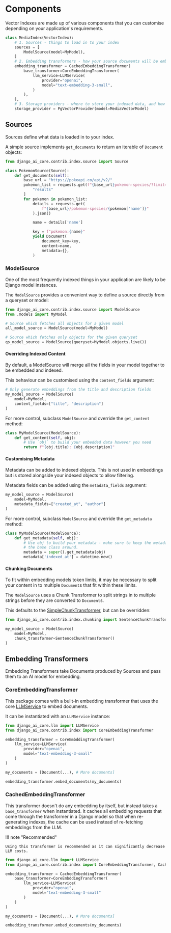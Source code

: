 # Components

Vector Indexes are made up of various components that you can customise depending on your application's requirements.

```python
class MediaIndex(VectorIndex):
    # 1. Sources - things to load in to your index
    sources = [
        ModelSource(model=MyModel),
    ]
    # 2. Embedding transformers - how your source documents will be embedded
    embedding_transformer = CachedEmbeddingTransformer(
        base_transformer=CoreEmbeddingTransformer(
            llm_service=LLMService(
                provider="openai",
                model="text-embedding-3-small",
            )
        ),
    ),
    # 3. Storage providers - where to store your indexed data, and how to query it
    storage_provider = PgVectorProvider(model=MediaVectorModel)
```

## Sources

Sources define what data is loaded in to your index.

A simple source implements `get_documents` to return an iterable of `Document` objects:

```python
from django_ai_core.contrib.index.source import Source

class PokemonSource(Source):
    def get_documents(self):
        base_url = "https://pokeapi.co/api/v2/"
        pokemon_list = requests.get(f"{base_url}pokemon-species/?limit=50").json()[
            "results"
        ]
        for pokemon in pokemon_list:
            details = requests.get(
                f"{base_url}/pokemon-species/{pokemon['name']}"
            ).json()

            name = details['name']

            key = f"pokemon:{name}"
            yield Document(
                document_key=key,
                content=name,
                metadata={},
            )
```

### ModelSource

One of the most frequently indexed things in your application are likely to be Django model instances.

The `ModelSource` provides a convenient way to define a source directly from a queryset or model:

```python
from django_ai_core.contrib.index.source import ModelSource
from .models import MyModel

# Source which fetches all objects for a given model
all_model_source = ModelSource(model=MyModel)

# Source which fetches only objects for the given queryset
qs_model_source = ModelSource(queryset=MyModel.objects.live())
```

#### Overriding Indexed Content

By default, a ModelSource will merge all the fields in your model together to be embedded and indexed.

This behaviour can be customised using the `content_fields` argument:

```python
# Only generate embeddings from the title and description fields
my_model_source = ModelSource(
    model=MyModel,
    content_fields=["title", "description"]
)
```

For more control, subclass `ModelSource` and override the `get_content` method:

```python
class MyModelSource(ModelSource):
    def get_content(self, obj):
        # Use `obj` to build your embedded data however you need
        return f"{obj.title}: {obj.description}"
```

#### Customising Metadata

Metadata can be added to indexed objects. This is not used in embeddings but is stored alongside your indexed objects to allow filtering.

Metadata fields can be added using the `metadata_fields` argument:

```python
my_model_source = ModelSource(
    model=MyModel,
    metadata_fields=["created_at", "author"]
)
```

For more control, subclass `ModelSource` and override the `get_metadata` method:

```python
class MyModelSource(ModelSource):
    def get_metadata(self, obj):
        # Use obj to build your metadata - make sure to keep the metadata generated by
        # the base class around.
        metadata = super().get_metadata(obj)
        metadata['indexed_at'] = datetime.now()
```

#### Chunking Documents

To fit within embedding models token limits, it may be necessary to split your content in to multiple `Document`s that fit within these limits.

The `ModelSource` uses a Chunk Transformer to split strings in to multiple strings before they are converted to `Document`s.

This defaults to the [SimpleChunkTransformer](./chunk_transformers.md#simplechunktransformer), but can be overridden:

```python
from django_ai_core.contrib.index.chunking import SentenceChunkTransformer

my_model_source = ModelSource(
    model=MyModel,
    chunk_transformer=SentenceChunkTransformer()
)
```

## Embedding Transformers

Embedding Transformers take Documents produced by Sources and pass them to an AI model for embedding.

### CoreEmbeddingTransformer

This package comes with a built-in embedding transformer that uses the core [LLMService](../core.md#llm-service) to embed documents.

It can be instantiated with an `LLMService` instance:

```python
from django_ai_core.llm import LLMService
from django_ai_core.contrib.index import CoreEmbeddingTransformer

embedding_transformer = CoreEmbddingTransformer(
    llm_service=LLMService(
        provider="openai",
        model="text-embedding-3-small"
    )
)

my_documents = [Document(...), # More documents]

embedding_transformer.embed_documents(my_documents)
```

### CachedEmbeddingTransformer

This transformer doesn't do any embedding by itself, but instead takes a `base_transformer` when instantiated. It caches all embedding requests that come through the transformer in a Django model so that when re-generating indexes, the cache can be used instead of re-fetching embeddings from the LLM.

!!! note "Recommended"

    Using this transformer is recommended as it can significantly decrease LLM costs.

```python
from django_ai_core.llm import LLMService
from django_ai_core.contrib.index import CoreEmbeddingTransformer, CachedEmbeddingTransformer

embedding_transformer = CachedEmbeddingTransformer(
    base_transformer=CoreEmbddingTransformer(
        llm_service=LLMService(
            provider="openai",
            model="text-embedding-3-small"
        )
    )
)

my_documents = [Document(...), # More documents]

embedding_transformer.embed_documents(my_documents)
```
